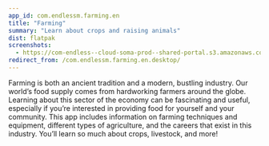 ```yaml
---
app_id: com.endlessm.farming.en
title: "Farming"
summary: "Learn about crops and raising animals"
dist: flatpak
screenshots:
  - https://com-endless--cloud-soma-prod--shared-portal.s3.amazonaws.com/apps.259.screenshots.0b3f1d5b-d802-4b78-a739-04f341c78479_201810231849273434.png
redirect_from: /com.endlessm.farming.en.desktop/
---
```


<p>Farming is both an ancient tradition and a modern, bustling industry. Our world’s food supply comes from hardworking farmers around the globe. Learning about this sector of the economy can be fascinating and useful, especially if you’re interested in providing food for yourself and your community. This app includes information on farming techniques and equipment, different types of agriculture, and the careers that exist in this industry. You’ll learn so much about crops, livestock, and more!</p>